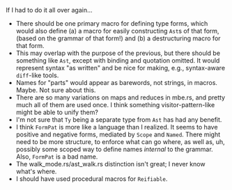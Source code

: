 If I had to do it all over again...

* There should be one primary macro for defining type forms,
  which would also define (a) a macro for easily constructing `Ast`s of that form,
  (based on the grammar of that form!)
  and (b) a destructuring macro for that form.
* This may overlap with the purpose of the previous,
  but there should be something like `Ast`, except with binding and quotation omitted.
  It would represent syntax "as written"
  and be nice for making, e.g., syntax-aware `diff`-like tools.
* Names for "parts" would appear as barewords, not strings, in macros. Maybe. Not sure about this.
* There are so many variations on maps and reduces in mbe.rs,
  and pretty much all of them are used once.
  I think something visitor-pattern-like might be able to unify them?
* I'm not sure that `Ty` being a separate type from `Ast` has had any benefit.
* I think `FormPat` is more like a language than I realized.
  It seems to have positive and negative forms, mediated by `Scope` and `Named`.
  There might need to be more structure, to enforce what can go where,
  as well as, uh, possibly some scoped way to define names *internal* to the grammar.
  Also, `FormPat` is a bad name.
* The walk_mode.rs/ast_walk.rs distinction isn't great; I never know what's where.
* I should have used procedural macros for `Reifiable`.
